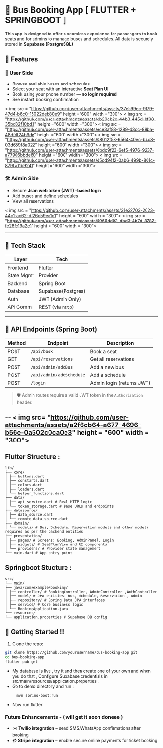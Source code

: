 # 🚌 Bus Booking App [ FLUTTER + SPRINGBOOT ]
This app is designed to offer a seamless experience for passengers to book seats and for admins to manage buses and schedules. All data is securely stored in **Supabase (PostgreSQL)** 

## 🌟 Features

### 👤 User Side

- Browse available buses and schedules
- Select your seat with an interactive **Seat Plan UI**
- Book using your phone number — **no login required**
- See instant booking confirmation

< img src = "https://github.com/user-attachments/assets/37eb99ec-9f79-47d4-b6c0-15022deb80e9" height ="600" width ="300">
< img src = "https://github.com/user-attachments/assets/eb29eb2c-44b3-445d-bf08-35bd32f10bd3" height ="600" width ="300">
< img src = "https://github.com/user-attachments/assets/ece3af88-1289-43cc-88ba-48dfdf24b9de" height ="600" width ="300">
< img src = "https://github.com/user-attachments/assets/08012f53-6564-40ec-b4c8-03d659f8a022" height ="600" width ="300">
< img src = "https://github.com/user-attachments/assets/0bdc9f23-6ef5-4976-9237-a77906bbde60" height ="600" width ="300">
< img src = "https://github.com/user-attachments/assets/d5cd94f2-0ab6-499b-801c-879f7d1b9241" height ="600" width ="300">


### 🛠️ Admin Side

- Secure **Json web token (JWT) -based login**
- Add buses and define schedules
- View all reservations

< img src = "https://github.com/user-attachments/assets/31e32703-2023-44c1-ac62-df26c59ec1c1" height = "600" width = "300">
< img src = "https://github.com/user-attachments/assets/5966dd92-dbd3-4b7d-8782-fe28fc19a2e1" height = "600" width = "300">


---

## 🧠 Tech Stack

| Layer       | Tech                |
|-------------|-------------------- |
| Frontend    | Flutter             |
| State Mgmt  | Provider            |
| Backend     | Spring Boot         |
| Database    | Supabase(Postgres)  |
| Auth        | JWT (Admin Only)    |
| API Comm    | REST (via `http`)   |

---

## 🔗 API Endpoints (Spring Boot)

| Method | Endpoint                  | Description              |
|--------|---------------------------|--------------------------|
| POST   | `/api/book`               | Book a seat              |
| GET    | `/api/reservations`       | Get all reservations     |
| POST   | `/api/admin/addBus`       | Add a new bus            |
| POST   | `/api/admin/addSchedule`  | Add a schedule           |
| POST   | `/login`                  | Admin login (returns JWT)|

> 🛡️ Admin routes require a valid JWT token in the `Authorization` header.

--
< img src= "https://github.com/user-attachments/assets/a2f6cb64-a677-4696-b56e-0a502c0ca0e3" height = "600" width = "300">
---


## Flutter Structure :
```
lib/
├── core/
│ ├── buttons.dart
│ ├── constants.dart
│ ├── colors.dart
│ ├── loaders.dart
│ └── helper_functions.dart
├── data/
│ ├── api_service.dart # Real HTTP logic
│ └── token_storage.dart # Base URLs and endpoints
├── datasource/
│ ├── data_source.dart 
│ └── remote_data_source.dart 
├── domain/
│ └── models/ # Bus, Schedule, Reservation models and other models requires as per the backend entities
├── presentation/
│ ├── pages/ # Screens: Booking, AdminPanel, Login
│ ├── widgets/ # SeatPlanView and UI components
│ └── providers/ # Provider state management
└── main.dart # App entry point
```
## Springboot Stucture :
```
src/
└── main/
├── java/com/example/booking/
│ ├── controller/ # BookingController, AdminController ,AuthController 
│ ├── model/ # JPA entities: Bus, Schedule, Reservation , Admin
│ ├── repository/ # Spring Data JPA interfaces
│ ├── service/ # Core business logic
│ └── BookingApplication.java
└── resources/
└── application.properties # Supabase DB config
```
## 🚀 Getting Started !!

1. Clone the repo:
```bash
git clone https://github.com/yourusername/bus-booking-app.git
cd bus-booking-app
flutter pub get
```
 - My database is live , try it and then create one of your own and when you do that , Configure Supabase credentials in src/main/resources/application.properties .
 - Go to demo directory and run :
    ``` bash
      mvn spring-boot:run
    ```
 - Now run flutter

### Future Enhancements - ( will get it soon doneee )
 - ✉️ **Twilio integration** – send SMS/WhatsApp confirmations after booking
 - 💳 **Stripe integration** – enable secure online payments for ticket booking




